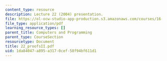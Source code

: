 ```yaml
---
content_type: resource
description: Lecture 22 (2004) presentation.
file: https://ol-ocw-studio-app-production.s3.amazonaws.com/courses/16-01-unified-engineering-i-ii-iii-iv-fall-2005-spring-2006/1da84047a895a3170cef58f94bf611d1_22_proofsII.pdf
file_type: application/pdf
learning_resource_types: []
parent_title: Computers and Programming
parent_type: CourseSection
resourcetype: Document
title: 22_proofsII.pdf
uid: 1da84047-a895-a317-0cef-58f94bf611d1
---
```

